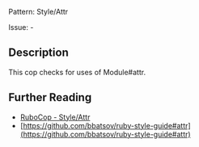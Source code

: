 Pattern: Style/Attr

Issue: -

## Description

This cop checks for uses of Module#attr.

## Further Reading

* [RuboCop - Style/Attr](https://rubocop.readthedocs.io/en/latest/cops_style/#styleattr)
* [https://github.com/bbatsov/ruby-style-guide#attr](https://github.com/bbatsov/ruby-style-guide#attr)
